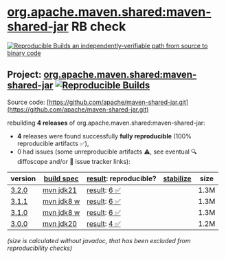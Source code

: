 [org.apache.maven.shared:maven-shared-jar](https://central.sonatype.com/artifact/org.apache.maven.shared/maven-shared-jar/versions) RB check
=======

[![Reproducible Builds](https://reproducible-builds.org/images/logos/rb.svg) an independently-verifiable path from source to binary code](https://reproducible-builds.org/)

## Project: [org.apache.maven.shared:maven-shared-jar](https://central.sonatype.com/artifact/org.apache.maven.shared/maven-shared-jar/versions) [![Reproducible Builds](https://img.shields.io/endpoint?url=https://raw.githubusercontent.com/jvm-repo-rebuild/reproducible-central/master/content/org/apache/maven/shared/maven-shared-jar/badge.json)](https://github.com/jvm-repo-rebuild/reproducible-central/blob/master/content/org/apache/maven/shared/maven-shared-jar/README.md)

Source code: [https://github.com/apache/maven-shared-jar.git](https://github.com/apache/maven-shared-jar.git)

rebuilding **4 releases** of org.apache.maven.shared:maven-shared-jar:
- **4** releases were found successfully **fully reproducible** (100% reproducible artifacts :white_check_mark:),
- 0 had issues (some unreproducible artifacts :warning:, see eventual :mag: diffoscope and/or :memo: issue tracker links):

| version | [build spec](/BUILDSPEC.md) | [result](https://reproducible-builds.org/docs/jvm/): reproducible? | [stabilize](https://github.com/google/oss-rebuild/blob/main/cmd/stabilize/README.md) | size |
| -- | --------- | ------ | ------ | -- |
| [3.2.0](https://central.sonatype.com/artifact/org.apache.maven.shared/maven-shared-jar/3.2.0/pom) | [mvn jdk21](maven-shared-jar-3.2.0.buildspec) | [result](maven-shared-jar-3.2.0.buildinfo): [6 :white_check_mark: ](maven-shared-jar-3.2.0.buildcompare) | | 1.3M |
| [3.1.1](https://central.sonatype.com/artifact/org.apache.maven.shared/maven-shared-jar/3.1.1/pom) | [mvn jdk8 w](maven-shared-jar-3.1.1.buildspec) | [result](maven-shared-jar-3.1.1.buildinfo): [6 :white_check_mark: ](maven-shared-jar-3.1.1.buildcompare) | | 1.3M |
| [3.1.0](https://central.sonatype.com/artifact/org.apache.maven.shared/maven-shared-jar/3.1.0/pom) | [mvn jdk8 w](maven-shared-jar-3.1.0.buildspec) | [result](maven-shared-jar-3.1.0.buildinfo): [6 :white_check_mark: ](maven-shared-jar-3.1.0.buildcompare) | | 1.3M |
| [3.0.0](https://central.sonatype.com/artifact/org.apache.maven.shared/maven-shared-jar/3.0.0/pom) | [mvn jdk20](maven-shared-jar-3.0.0.buildspec) | [result](maven-shared-jar-3.0.0.buildinfo): [4 :white_check_mark: ](maven-shared-jar-3.0.0.buildcompare) | | 1.2M |

<i>(size is calculated without javadoc, that has been excluded from reproducibility checks)</i>
